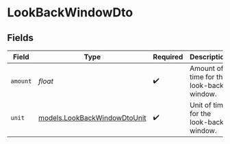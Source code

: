 # LookBackWindowDto


## Fields

| Field                                                              | Type                                                               | Required                                                           | Description                                                        |
| ------------------------------------------------------------------ | ------------------------------------------------------------------ | ------------------------------------------------------------------ | ------------------------------------------------------------------ |
| `amount`                                                           | *float*                                                            | :heavy_check_mark:                                                 | Amount of time for the look-back window.                           |
| `unit`                                                             | [models.LookBackWindowDtoUnit](../models/lookbackwindowdtounit.md) | :heavy_check_mark:                                                 | Unit of time for the look-back window.                             |